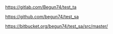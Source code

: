 
https://gitlab.com/Begun74/test_ta

https://github.com/begun74/test_sa

https://bitbucket.org/begun74/test_sa/src/master/
